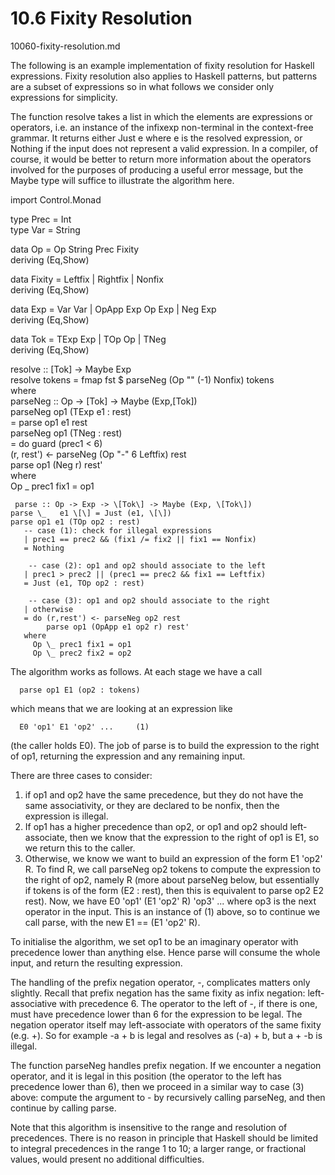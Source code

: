 # 10.6 Fixity Resolution
10060-fixity-resolution.md

The following is an example implementation of fixity resolution for Haskell expressions. Fixity resolution also applies to Haskell patterns, but patterns are a subset of expressions so in what follows we consider only expressions for simplicity.

The function resolve takes a list in which the elements are expressions or operators, i.e. an instance of the infixexp non-terminal in the context-free grammar. It returns either Just e where e is the resolved expression, or Nothing if the input does not represent a valid expression. In a compiler, of course, it would be better to return more information about the operators involved for the purposes of producing a useful error message, but the Maybe type will suffice to illustrate the algorithm here.

import Control.Monad  

 type Prec   = Int    
type Var    = String  

 data Op = Op String Prec Fixity    
  deriving (Eq,Show)  

 data Fixity = Leftfix | Rightfix | Nonfix    
  deriving (Eq,Show)  

 data Exp = Var Var | OpApp Exp Op Exp | Neg Exp    
  deriving (Eq,Show)  

 data Tok = TExp Exp | TOp Op | TNeg    
  deriving (Eq,Show)  

 resolve :: \[Tok\] -> Maybe Exp    
resolve tokens = fmap fst $ parseNeg (Op "" (-1) Nonfix) tokens    
  where    
    parseNeg :: Op -> \[Tok\] -> Maybe (Exp,\[Tok\])    
    parseNeg op1 (TExp e1 : rest)    
       = parse op1 e1 rest    
    parseNeg op1 (TNeg : rest)    
       = do guard (prec1 < 6)    
            (r, rest') <- parseNeg (Op "-" 6 Leftfix) rest    
            parse op1 (Neg r) rest'    
       where    
          Op \_ prec1 fix1 = op1  

     parse :: Op -> Exp -> \[Tok\] -> Maybe (Exp, \[Tok\])    
    parse \_   e1 \[\] = Just (e1, \[\])    
    parse op1 e1 (TOp op2 : rest)    
       -- case (1): check for illegal expressions    
       | prec1 == prec2 && (fix1 /= fix2 || fix1 == Nonfix)    
       = Nothing  

        -- case (2): op1 and op2 should associate to the left    
       | prec1 > prec2 || (prec1 == prec2 && fix1 == Leftfix)    
       = Just (e1, TOp op2 : rest)  

        -- case (3): op1 and op2 should associate to the right    
       | otherwise    
       = do (r,rest') <- parseNeg op2 rest    
            parse op1 (OpApp e1 op2 r) rest'    
       where    
         Op \_ prec1 fix1 = op1    
         Op \_ prec2 fix2 = op2

The algorithm works as follows. At each stage we have a call

      parse op1 E1 (op2 : tokens)

which means that we are looking at an expression like

      E0 'op1' E1 'op2' ...     (1)

(the caller holds E0). The job of parse is to build the expression to the right of op1, returning the expression and any remaining input.

There are three cases to consider:

1.  if op1 and op2 have the same precedence, but they do not have the same associativity, or they are declared to be nonfix, then the expression is illegal.
2.  If op1 has a higher precedence than op2, or op1 and op2 should left-associate, then we know that the expression to the right of op1 is E1, so we return this to the caller.
3.  Otherwise, we know we want to build an expression of the form E1 'op2' R. To find R, we call parseNeg op2 tokens to compute the expression to the right of op2, namely R (more about parseNeg below, but essentially if tokens is of the form (E2 : rest), then this is equivalent to parse op2 E2 rest). Now, we have E0 'op1' (E1 'op2' R) 'op3' ... where op3 is the next operator in the input. This is an instance of (1) above, so to continue we call parse, with the new E1 == (E1 'op2' R).

To initialise the algorithm, we set op1 to be an imaginary operator with precedence lower than anything else. Hence parse will consume the whole input, and return the resulting expression.

The handling of the prefix negation operator, \-, complicates matters only slightly. Recall that prefix negation has the same fixity as infix negation: left-associative with precedence 6. The operator to the left of \-, if there is one, must have precedence lower than 6 for the expression to be legal. The negation operator itself may left-associate with operators of the same fixity (e.g. +). So for example \-a + b is legal and resolves as (-a) + b, but a + -b is illegal.

The function parseNeg handles prefix negation. If we encounter a negation operator, and it is legal in this position (the operator to the left has precedence lower than 6), then we proceed in a similar way to case (3) above: compute the argument to \- by recursively calling parseNeg, and then continue by calling parse.

Note that this algorithm is insensitive to the range and resolution of precedences. There is no reason in principle that Haskell should be limited to integral precedences in the range 1 to 10; a larger range, or fractional values, would present no additional difficulties.
